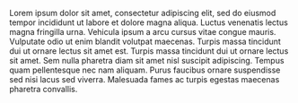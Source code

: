 Lorem ipsum dolor sit amet, consectetur adipiscing elit, sed do eiusmod tempor incididunt ut labore et dolore magna aliqua. Luctus venenatis lectus magna fringilla urna. Vehicula ipsum a arcu cursus vitae congue mauris. Vulputate odio ut enim blandit volutpat maecenas. Turpis massa tincidunt dui ut ornare lectus sit amet est. Turpis massa tincidunt dui ut ornare lectus sit amet. Sem nulla pharetra diam sit amet nisl suscipit adipiscing. Tempus quam pellentesque nec nam aliquam. Purus faucibus ornare suspendisse sed nisi lacus sed viverra. Malesuada fames ac turpis egestas maecenas pharetra convallis.
